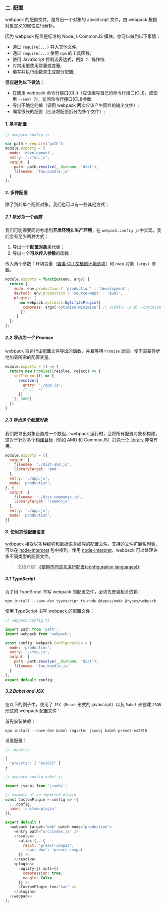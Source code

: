 ### 二. 配置

webpack 的配置文件，是导出一个对象的 JavaScript 文件，由 webpack 根据对象定义的属性进行解析。

因为 webpack 配置是标准的 Node.js CommonJS 模块，你可以做到以下事情：

* 通过 `require(...)` 导入其他文件;   
* 通过 `require(...)` 使用 `npm` 的工具函数;   
* 使用 JavaScript 控制流表达式，例如 `?:` 操作符;   
* 对常用值使用常量或变量;   
* 编写并执行函数来生成部分配置;   

**但应避免以下做法：**

* 在使用 webpack 命令行接口(CLI)（应该编写自己的命令行接口(CLI)，或使用 `--env`）时，访问命令行接口(CLI)参数;   
* 导出不确定的值（调用 webpack 两次应该产生同样的输出文件）;   
* 编写很长的配置（应该将配置拆分为多个文件）;   

#### 1. 基本配置

```js
// webpack.config.js

var path = require('path');
module.exports = {
  mode: 'development',
  entry: './foo.js',
  output: {
    path: path.resolve(__dirname, 'dist'),
    filename: 'foo.bundle.js'
  }
};
```

#### 2. 多种配置

除了到处单个配置对象，我们也可以有一些其他方式：  

##### 2.1 导出为一个函数

我们可能需要同时考虑到**开发环境**和**生产环境**，在 `webpack.config.js`中实现，我们会有至少两种方式：  

1. 导出一个**配置对象**来代替；
2. 导出一个**可以传入参数**的函数：  

传入两个参数：环境变量（[查看 CLI 文档的环境选项](https://www.webpackjs.com/api/cli/#environment-options)）和 map 对象（`argv`）参数。

```js
module.exports = function(env, argv) {
  return {
    mode: env.production ? 'production' : 'development',
    devtool: env.production ? 'source-maps' : 'eval',
    plugins: [
      new webpack.optimize.UglifyJsPlugin({
        compress: argv['optimize-minimize'] // 只有传入 -p 或 --optimize-minimize
       })
     ]
  };
};
```

##### 2.2 导出为一个 Promise

webpack 将运行由配置文件导出的函数，并且等待 `Promise` 返回。便于需要异步地加载所需的配置变量。

```js
module.exports = () => {
  return new Promise((resolve, reject) => {
    setTimeout(() => {
      resolve({
        entry: './app.js',
        /* ... */
      })
    }, 5000)
  })
}
```

##### 2.3 导出多个配置对象

我们把导出对象设置成一个数组，webpack 运行时，会将所有配置对象都构建，这对于针对多个[构建目标](https://www.webpackjs.com/configuration/output/#output-librarytarget)（例如 AMD 和 CommonJS）[打包一个 library](https://www.webpackjs.com/guides/author-libraries/) 非常有用。

```js
module.exports = [{
  output: {
    filename: './dist-amd.js',
    libraryTarget: 'amd'
  },
  entry: './app.js',
  mode: 'production',
}, {
  output: {
    filename: './dist-commonjs.js',
    libraryTarget: 'commonjs'
  },
  entry: './app.js',
  mode: 'production',
}]
```

#### 3. 使用其他配置语言   

webpack 接受以多种编程和数据语言编写的配置文件。支持的文件扩展名列表，可以在 [node-interpret](https://github.com/js-cli/js-interpret) 包中找到。使用 [node-interpret](https://github.com/js-cli/js-interpret)，webpack 可以处理许多不同类型的配置文件。

> 文档介绍：[《使用不同语言进行配置(configuration languages)》](https://www.webpackjs.com/configuration/configuration-languages/)

##### 3.1 TypeScript

为了用 TypeScript 书写 webpack 的配置文件，必须先安装相关依赖：

```shell
npm install --save-dev typescript ts-node @types/node @types/webpack
```

使用 TypeScript 书写 webpack 的配置文件：  

```js
// webpack.config.ts

import path from 'path';
import webpack from 'webpack';

const config: webpack.Configuration = {
  mode: 'production',
  entry: './foo.js',
  output: {
    path: path.resolve(__dirname, 'dist'),
    filename: 'foo.bundle.js'
  }
};
export default config;
```


##### 3.2 Babel and JSX

在以下的例子中，使用了 `JSX`（`React` 形式的 javascript）以及 `Babel` 来创建 `JSON` 形式的 webpack 配置文件：

首先安装依赖：

```shell
npm install --save-dev babel-register jsxobj babel-preset-es2015
```

设置配置：   

```js
// .babelrc

{
  "presets": [ "es2015" ]
}
```

```js
// webpack.config.babel.js

import jsxobj from 'jsxobj';

// example of an imported plugin
const CustomPlugin = config => ({
  ...config,
  name: 'custom-plugin'
});

export default (
  <webpack target="web" watch mode="production">
    <entry path="src/index.js" />
    <resolve>
      <alias {...{
        react: 'preact-compat',
        'react-dom': 'preact-compat'
      }} />
    </resolve>
    <plugins>
      <uglify-js opts={{
        compression: true,
        mangle: false
      }} />
      <CustomPlugin foo="bar" />
    </plugins>
  </webpack>
);
```